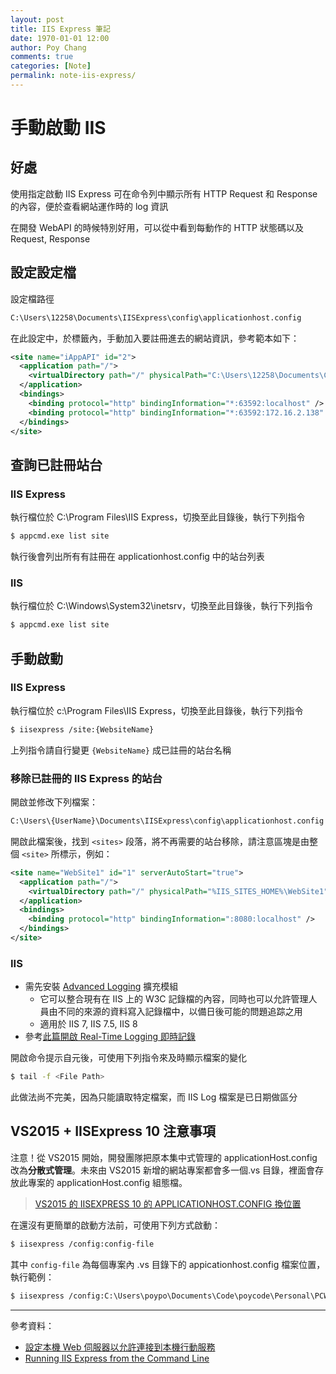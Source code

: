 ```yaml
---
layout: post
title: IIS Express 筆記
date: 1970-01-01 12:00
author: Poy Chang
comments: true
categories: [Note]
permalink: note-iis-express/
---
```


# 手動啟動 IIS

## 好處

使用指定啟動 IIS Express 可在命令列中顯示所有 HTTP Request 和 Response 的內容，便於查看網站運作時的 log 資訊

在開發 WebAPI 的時候特別好用，可以從中看到每動作的 HTTP 狀態碼以及 Request, Response

## 設定設定檔

設定檔路徑

```bash
C:\Users\12258\Documents\IISExpress\config\applicationhost.config
```

在此設定中，於<sites>標籤內，手動加入要註冊進去的網站資訊，參考範本如下：

```xml
<site name="iAppAPI" id="2">
  <application path="/">
    <virtualDirectory path="/" physicalPath="C:\Users\12258\Documents\Code\Gitlab\iAppAPI\iAppAPI" />
  </application>
  <bindings>
    <binding protocol="http" bindingInformation="*:63592:localhost" />
    <binding protocol="http" bindingInformation="*:63592:172.16.2.138" />
  </bindings>
</site>
```

## 查詢已註冊站台

### IIS Express

執行檔位於 C:\Program Files\IIS Express，切換至此目錄後，執行下列指令

```bash
$ appcmd.exe list site
```

執行後會列出所有有註冊在 applicationhost.config 中的站台列表

### IIS

執行檔位於 C:\Windows\System32\inetsrv，切換至此目錄後，執行下列指令

```bash
$ appcmd.exe list site
```

## 手動啟動

### IIS Express

執行檔位於 c:\Program Files\IIS Express，切換至此目錄後，執行下列指令

```bash
$ iisexpress /site:{WebsiteName}
```

上列指令請自行變更 `{WebsiteName}` 成已註冊的站台名稱

### 移除已註冊的 IIS Express 的站台

開啟並修改下列檔案：

```bash
C:\Users\{UserName}\Documents\IISExpress\config\applicationhost.config
```

開啟此檔案後，找到 `<sites>` 段落，將不再需要的站台移除，請注意區塊是由整個 `<site>` 所標示，例如：

```xml
<site name="WebSite1" id="1" serverAutoStart="true">
  <application path="/">
    <virtualDirectory path="/" physicalPath="%IIS_SITES_HOME%\WebSite1" />
  </application>
  <bindings>
    <binding protocol="http" bindingInformation=":8080:localhost" />
  </bindings>
</site>
```

### IIS

- 需先安裝 [Advanced Logging](http://www.iis.net/downloads/microsoft/advanced-logging) 擴充模組
  - 它可以整合現有在 IIS 上的 W3C 記錄檔的內容，同時也可以允許管理人員由不同的來源的資料寫入記錄檔中，以備日後可能的問題追踪之用
  - 適用於 IIS 7, IIS 7.5, IIS 8
- 參考[此篇開啟 Real-Time Logging 即時記錄](http://www.iis.net/learn/extensions/advanced-logging-module/advanced-logging-for-iis-real-time-logging#module)

開啟命令提示自元後，可使用下列指令來及時顯示檔案的變化

```bash
$ tail -f <File Path>
```

此做法尚不完美，因為只能讀取特定檔案，而 IIS Log 檔案是已日期做區分

## VS2015 + IISExpress 10 注意事項

注意！從 VS2015 開始，開發團隊把原本集中式管理的 applicationHost.config 改為**分散式管理**。未來由 VS2015 新增的網站專案都會多一個.vs 目錄，裡面會存放此專案的 applicationHost.config 組態檔。

> [VS2015 的 IISEXPRESS 10 的 APPLICATIONHOST.CONFIG 換位置](http://blog.kkbruce.net/2015/07/where-vs2015-iisexpress-10-applicationhostconfig.html#.Vsm6HZx96M8)

在還沒有更簡單的啟動方法前，可使用下列方式啟動：

```bash
$ iisexpress /config:config-file
```

其中 `config-file` 為每個專案內 .vs 目錄下的 appicationhost.config 檔案位置，執行範例：

```bash
$ iisexpress /config:C:\Users\poypo\Documents\Code\poycode\Personal\PCWebAPI\.vs\config\applicationhost.config /siteid:2
```

---

參考資料：

- [設定本機 Web 伺服器以允許連接到本機行動服務](https://azure.microsoft.com/zh-tw/documentation/articles/mobile-services-dotnet-backend-how-to-configure-iis-express/)
- [Running IIS Express from the Command Line](http://www.iis.net/learn/extensions/using-iis-express/running-iis-express-from-the-command-line)
